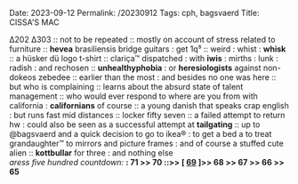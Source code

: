 Date: 2023-09-12
Permalink: /20230912
Tags: cph, bagsvaerd 
Title: CISSA'S MAC
  
∆202 ∆303 :: not to be repeated :: mostly on account of stress related to furniture :: **hevea** brasiliensis bridge guitars : get 1q⁵ :: weird : whist : **whisk** :: a hüsker dü logo t-shirt :: clariça™ dispatched : with **iwis** : mirths : lunk : radish : and rechosen :: **unhealthyphobia** : or **heresiologists** against  non-dokeos zebedee :: earlier than the most : and besides no one was here :: but who is complaining :: learns about the absurd state of talent management :: who would ever respond to where are you from with california : **californians** of course :: a young danish that speaks crap english : but runs fast mid distances :: locker fifty seven :: a failed attempt to return hw : could also be seen as a successful attempt at **tailgating** :: up to @bagsvaerd and a quick decision to go to ikea® : to get a bed a to treat grandaughter™ to mirrors and picture frames : and of course a stuffed cute alien :: **kottbullar** for three : and nothing else  
_aress five hundred countdown:_ **: 71 >> 70 ::>> [ [69](https://www.allmusic.com/album/hounds-of-love-mw0000193149) ]>> 68 >> 67 >> 66 >> 65**   

<!--stackedit_data:
eyJoaXN0b3J5IjpbMTAwMz g5ODQ1NiwxMz Y5NTIz Nz YwLDI0OD
cwMzI4NF19
-->